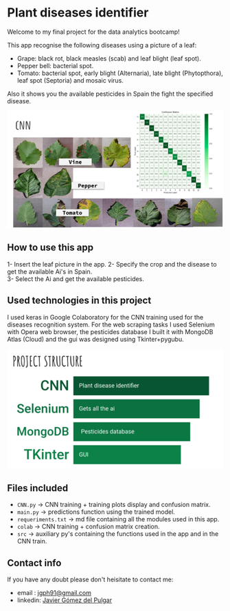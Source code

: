 # Plant diseases identifier

Welcome to my final project for the data analytics bootcamp!  

This app recognise the following diseases using a picture of a leaf:  
- Grape: black rot, black measles (scab) and leaf blight (leaf spot).  
- Pepper bell: bacterial spot.  
- Tomato: bacterial spot, early blight (Alternaria), late blight (Phytopthora), leaf spot (Septoria) and mosaic virus.  

Also it shows you the available pesticides in Spain the fight the specified disease.  

<a href="https://github.com/jgph91"><img src="./input/CNN.png" title="Classes" alt="CNN"></a>
<!-- [![Shark attacks]("./input/CNN.png")](https://github.com/jgph91) -->

## How to use this app

1- Insert the leaf picture in the app.
2- Specify the crop and the disease to get the available Ai's in Spain.  
3- Select the Ai and get the available pesticides.  

## Used technologies in this project

I used keras in Google Colaboratory for the CNN training used for the diseases recognition system. For the web scraping tasks I used Selenium with Opera web browser, the pesticides database I built it with MongoDB Atlas (Cloud) and the gui was designed using Tkinter+pygubu.

<a href="https://github.com/jgph91"><img src="./input/project.png" title="Project" alt="prject"></a>
<!-- [![Shark attacks]("./input/project.png")](https://github.com/jgph91) -->

## Files included

- `CNN.py` -> CNN training + training plots display and confusion matrix.  
- `main.py` -> predictions function using the trained model.  
- `requeriments.txt` -> md file containing all the modules used in this app.
- `colab` -> CNN training + confusion matrix creation.  
- `src` -> auxiliary py's containing the functions used in the app and in the CNN train.

## Contact info

If you have any doubt please don't heisitate to contact me:

- email : jgph91@gmail.com
- linkedin:  <a href="https://www.linkedin.com/in/javier-gomez-del-pulgar/?locale=en_US">Javier Gómez del Pulgar</a>
